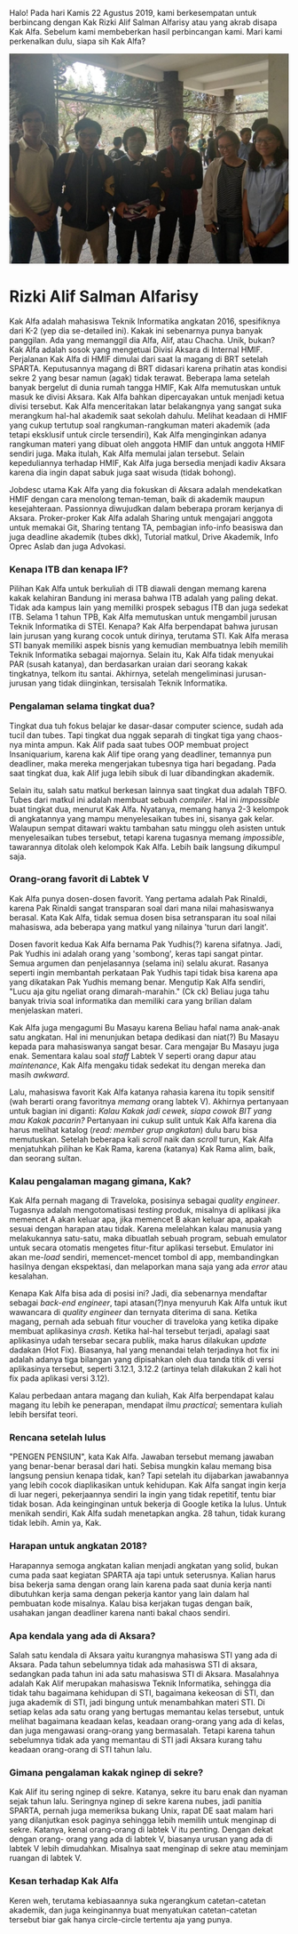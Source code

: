 Halo! Pada hari Kamis 22 Agustus 2019, kami berkesempatan untuk berbincang
dengan Kak Rizki Alif Salman Alfarisy atau yang akrab disapa Kak Alfa.
Sebelum kami membeberkan hasil perbincangan kami. Mari kami perkenalkan
dulu, siapa sih Kak Alfa?

![alt text](./16518037-16518056-16518088-16518256-16518338.jpg)

# Rizki Alif Salman Alfarisy
Kak Alfa adalah mahasiswa Teknik Informatika angkatan 2016, spesifiknya
dari K-2 (yep dia se-detailed ini). Kakak ini sebenarnya punya banyak panggilan.
Ada yang memanggil dia Alfa, Alif, atau Chacha. Unik, bukan? Kak Alfa adalah
sosok yang mengetuai Divisi Aksara di Internal HMIF. Perjalanan Kak Alfa di HMIF
dimulai dari saat Ia magang di BRT setelah SPARTA. Keputusannya magang di BRT
didasari karena prihatin atas kondisi sekre 2 yang besar namun (agak) tidak terawat.
Beberapa lama setelah banyak bergelut di dunia rumah tangga HMIF, Kak Alfa memutuskan
untuk masuk ke divisi Aksara. Kak Alfa bahkan dipercayakan untuk menjadi ketua divisi
tersebut. Kak Alfa menceritakan latar belakangnya yang sangat suka merangkum hal-hal 
akademik saat sekolah dahulu. Melihat keadaan di HMIF yang cukup tertutup soal 
rangkuman-rangkuman materi akademik (ada tetapi eksklusif untuk circle tersendiri), 
Kak Alfa menginginkan adanya rangkuman materi yang dibuat oleh anggota HMIF dan 
untuk anggota HMIF sendiri juga. Maka itulah, Kak Alfa memulai jalan tersebut. 
Selain kepeduliannya terhadap HMIF, Kak Alfa juga bersedia menjadi
kadiv Aksara karena dia ingin dapat sabuk juga saat wisuda (tidak bohong).

Jobdesc utama Kak Alfa yang dia fokuskan di Aksara adalah mendekatkan HMIF
dengan cara menolong teman-teman, baik di akademik maupun kesejahteraan. Passionnya diwujudkan dalam beberapa proram kerjanya
di Aksara. Proker-proker Kak Alfa adalah Sharing untuk mengajari anggota untuk memakai
Git, Sharing tentang TA, pembagian info-info beasiswa dan juga deadline akademik (tubes dkk),
Tutorial matkul, Drive Akademik, Info Oprec Aslab dan juga Advokasi.

### Kenapa ITB dan kenapa IF?
Pilihan Kak Alfa untuk berkuliah di ITB diawali dengan memang karena kakak kelahiran Bandung ini merasa bahwa
ITB adalah yang paling dekat. Tidak ada kampus lain yang memiliki prospek sebagus ITB dan juga sedekat ITB.
Selama 1 tahun TPB, Kak Alfa memutuskan untuk mengambil jurusan Teknik Informatika di STEI. Kenapa? Kak Alfa berpendapat bahwa
jurusan lain jurusan yang kurang cocok untuk dirinya, terutama STI. Kak Alfa merasa STI banyak memiliki aspek bisnis yang kemudian membuatnya lebih memilih Teknik Informatika sebagai majornya. Selain itu, Kak Alfa tidak menyukai PAR (susah katanya), dan berdasarkan uraian dari seorang kakak tingkatnya, telkom itu santai. Akhirnya, setelah mengeliminasi jurusan-jurusan yang tidak diinginkan, tersisalah Teknik Informatika.



### Pengalaman selama tingkat dua?
Tingkat dua tuh fokus belajar ke dasar-dasar computer science, sudah ada tucil dan tubes. Tapi tingkat dua nggak separah di tingkat tiga yang chaos-nya minta ampun. Kak Alif pada saat tubes OOP membuat project Insaniquarium, karena kak Alif tipe orang yang deadliner, temannya pun deadliner, maka mereka mengerjakan tubesnya tiga hari begadang. Pada saat tingkat dua, kak Alif juga lebih sibuk di luar dibandingkan akademik.

Selain itu, salah satu matkul berkesan lainnya saat tingkat dua adalah TBFO. Tubes dari matkul ini adalah membuat sebuah *compiler*. Hal ini *impossible* buat tingkat dua, menurut Kak Alfa. Nyatanya, memang hanya 2-3 kelompok di angkatannya yang mampu menyelesaikan tubes ini, sisanya gak kelar. Walaupun sempat ditawari waktu tambahan satu minggu oleh asisten untuk menyelesaikan tubes tersebut, tetapi karena tugasnya memang *impossible*, tawarannya ditolak oleh kelompok Kak Alfa. Lebih baik langsung dikumpul saja.

### Orang-orang favorit di Labtek V
Kak Alfa punya dosen-dosen favorit. Yang pertama adalah Pak Rinaldi, karena Pak Rinaldi sangat transparan soal dari mana nilai mahasiswanya berasal. Kata Kak Alfa, tidak semua dosen bisa setransparan itu soal nilai mahasiswa, ada beberapa yang matkul yang nilainya 'turun dari langit'. 

Dosen favorit kedua Kak Alfa bernama Pak Yudhis(?) karena sifatnya. Jadi, Pak Yudhis ini adalah orang yang 'sombong', keras tapi sangat pintar. Semua argumen dan penjelasannya (selama ini) selalu akurat. Rasanya seperti ingin membantah perkataan Pak Yudhis tapi tidak bisa karena apa yang dikatakan Pak Yudhis memang benar. Mengutip Kak Alfa sendiri, "Lucu aja gitu ngeliat orang dimarah-marahin." (Ck ck)  Beliau juga tahu banyak trivia soal informatika dan memiliki cara yang brilian dalam menjelaskan materi.

Kak Alfa juga mengagumi Bu Masayu karena Beliau hafal nama anak-anak satu angkatan. Hal ini menunjukan betapa dedikasi dan niat(?) Bu Masayu kepada para mahasiswanya sangat besar. Cara mengajar Bu Masayu juga enak. Sementara kalau soal *staff* Labtek V seperti orang dapur atau *maintenance*, Kak Alfa mengaku tidak sedekat itu dengan mereka dan masih *awkward*.

Lalu, mahasiswa favorit Kak Alfa katanya rahasia karena itu topik sensitif (wah berarti orang favoritnya *memang* orang labtek V). Akhirnya pertanyaan untuk bagian ini diganti: *Kalau Kakak jadi cewek, siapa cowok BIT yang mau Kakak pacarin?*
Pertanyaan ini cukup sulit untuk Kak Alfa karena dia harus melihat katalog (*read: member grup angkatan*) dulu baru bisa memutuskan. Setelah beberapa kali *scroll* naik dan *scroll* turun, Kak Alfa menjatuhkah pilihan ke Kak Rama, karena (katanya) Kak Rama alim, baik, dan seorang sultan.

### Kalau pengalaman magang gimana, Kak?
Kak Alfa pernah magang di Traveloka, posisinya sebagai *quality engineer*. Tugasnya adalah mengotomatisasi *testing* produk, misalnya di aplikasi jika memencet A akan keluar apa, jika memencet B akan keluar apa, apakah sesuai dengan harapan atau tidak. Karena melelahkan kalau manusia yang melakukannya satu-satu, maka dibuatlah sebuah program, sebuah emulator untuk secara otomatis mengetes fitur-fitur aplikasi tersebut. Emulator ini akan me-*load* sendiri, memencet-mencet tombol di app, membandingkan hasilnya dengan ekspektasi, dan melaporkan mana saja yang ada *error* atau kesalahan. 

Kenapa Kak Alfa bisa ada di posisi ini? Jadi, dia sebenarnya mendaftar sebagai *back-end engineer*,  tapi atasan(?)nya menyuruh Kak Alfa untuk ikut wawancara di *quality engineer* dan ternyata diterima di sana. Ketika magang, pernah ada sebuah fitur voucher di traveloka yang ketika dipake membuat aplikasinya *crash*. Ketika hal-hal tersebut terjadi, apalagi saat aplikasinya udah tersebar secara publik, maka harus dilakukan *update* dadakan (Hot Fix). Biasanya, hal yang menandai telah terjadinya hot fix ini adalah adanya tiga bilangan yang dipisahkan oleh dua tanda titik di versi aplikasinya tersebut, seperti 3.12.1, 3.12.2 (artinya telah dilakukan 2 kali hot fix pada aplikasi versi 3.12).

Kalau perbedaan antara magang dan kuliah, Kak Alfa berpendapat kalau magang itu lebih ke penerapan, mendapat ilmu *practical*; sementara kuliah lebih bersifat teori.

### Rencana setelah lulus
"PENGEN PENSIUN", kata Kak Alfa. Jawaban tersebut memang jawaban yang benar-benar berasal dari hati. Sebisa mungkin kalau memang bisa langsung pensiun kenapa tidak, kan? Tapi setelah itu dijabarkan jawabannya yang lebih cocok diaplikasikan untuk kehidupan. Kak Alfa sangat ingin kerja di luar negeri, pekerjaannya sendiri Ia ingin yang tidak repetitif, tentu biar tidak bosan. Ada keinginginan untuk bekerja di Google ketika Ia lulus. Untuk menikah sendiri, Kak Alfa sudah menetapkan angka. 28 tahun, tidak kurang tidak lebih. Amin ya, Kak.

### Harapan untuk angkatan 2018?
Harapannya semoga angkatan kalian menjadi angkatan yang solid, bukan cuma pada saat kegiatan SPARTA aja tapi untuk seterusnya. Kalian harus bisa bekerja sama dengan orang lain karena pada saat dunia kerja nanti dibutuhkan kerja sama dengan pekerja kantor yang lain dalam hal pembuatan kode misalnya. Kalau bisa kerjakan tugas dengan baik, usahakan jangan deadliner karena nanti bakal chaos sendiri.

### Apa kendala yang ada di Aksara?
Salah satu kendala di Aksara yaitu kurangnya mahasiswa STI yang ada di Aksara. Pada tahun sebelumnya tidak ada mahasiswa STI di aksara, sedangkan pada tahun ini ada satu mahasiswa STI di Aksara. Masalahnya adalah Kak Alif merupakan mahasiswa Teknik Informatika, sehingga dia tidak tahu bagaimana kehidupan di STI, bagaimana kekeosan di STI, dan juga akademik di STI, jadi bingung untuk menambahkan materi STI. Di setiap kelas ada satu orang yang bertugas memantau kelas tersebut, untuk melihat bagaimana keadaan kelas, keadaan orang-orang yang ada di kelas, dan juga mengawasi orang-orang yang bermasalah. Tetapi karena tahun sebelumnya tidak ada yang memantau di STI jadi Aksara kurang tahu keadaan orang-orang di STI tahun lalu. 

### Gimana pengalaman kakak nginep di sekre?
Kak Alif itu sering nginep di sekre. Katanya, sekre itu baru enak dan nyaman sejak tahun lalu. Seringnya nginep di sekre karena nubes, jadi panitia SPARTA, pernah juga memeriksa bukang Unix, rapat DE saat malam hari yang dilanjutkan esok paginya sehingga lebih memilih untuk menginap di sekre. Katanya, kenal orang-orang di labtek V itu penting. Dengan dekat dengan orang- orang yang ada di labtek V, biasanya urusan yang ada di labtek V lebih dimudahkan. Misalnya saat menginap di sekre atau meminjam ruangan di labtek V.

### Kesan terhadap Kak Alfa
Keren weh, terutama kebiasaannya suka ngerangkum catetan-catetan akademik, dan juga keinginannya buat menyatukan catetan-catetan tersebut biar gak hanya circle-circle tertentu aja yang punya.

